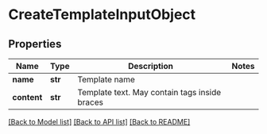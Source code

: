# CreateTemplateInputObject

## Properties
Name | Type | Description | Notes
------------ | ------------- | ------------- | -------------
**name** | **str** | Template name | 
**content** | **str** | Template text. May contain tags inside braces | 

[[Back to Model list]](../README.md#documentation-for-models) [[Back to API list]](../README.md#documentation-for-api-endpoints) [[Back to README]](../README.md)


